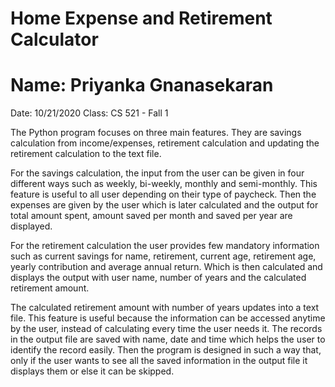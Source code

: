 # Home Expense and Retirement Calculator

# Name: Priyanka Gnanasekaran		
Date: 10/21/2020		Class: CS 521 - Fall 1

  The Python program focuses on three main features. They are savings calculation from income/expenses, retirement calculation and updating the retirement calculation to the text file.
   
   For the savings calculation, the input from the user can be given in four different ways such as weekly, bi-weekly, monthly and semi-monthly.  This feature is useful to all user depending on their type of paycheck. Then the expenses are given by the user which is later calculated and the output for total amount spent, amount saved per month and saved per year are displayed.

  For the retirement calculation the user provides few mandatory information such as current savings for name, retirement, current age, retirement age, yearly contribution and average annual return. Which is then calculated and displays the output with user name, number of years and the calculated retirement amount.

  The calculated retirement amount with number of years updates into a text file. This feature is useful because the information can be accessed anytime by the user, instead of calculating every time the user needs it. The records in the output file are saved with name, date and time which helps the user to identify the record easily. Then the program is designed in such a way that, only if the user wants to see all the saved information in the output file it displays them or else it can be skipped.
